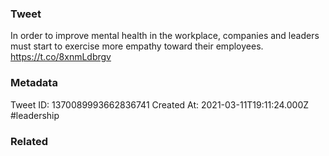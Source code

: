 ### Tweet
In order to improve mental health in the workplace, companies and leaders must start to exercise more empathy toward their employees. https://t.co/8xnmLdbrgv

### Metadata
Tweet ID: 1370089993662836741
Created At: 2021-03-11T19:11:24.000Z
#leadership

### Related


